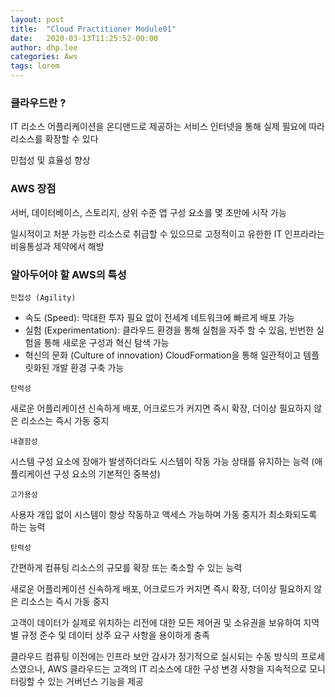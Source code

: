 ```yaml
---
layout: post
title:  "Cloud Practitioner Module01"
date:   2020-03-13T11:25:52-00:00
author: dhp.lee
categories: Aws
tags: lorem
---
```


### 클라우드란 ?

IT 리소스 어플리케이션을 온디맨드로 제공하는 서비스
인터넷을 통해 실제 필요에 따라 리소스를 확장할 수 있다

민첩성 및 효율성 향상

### AWS 장점

서버, 데이터베이스, 스토리지, 상위 수준 앱 구성 요소를 몇 초만에 시작 가능

일시적이고 처분 가능한 리소스로 취급할 수 있으므로 고정적이고 유한한 IT 인프라라는 비융통성과 제약에서 해방

### 알아두어야 할 AWS의 특성

`민첩성 (Agility)`

- 속도 (Speed): 막대한 투자 필요 없이 전세계 네트워크에 빠르게 배포 가능
- 실험 (Experimentation): 클라우드 환경을 통해 실험을 자주 할 수 있음, 빈번한 실험을 통해 새로운 구성과 혁신 탐색 가능
- 혁신의 문화 (Culture of innovation)
CloudFormation을 통해 일관적이고 템플릿화된 개발 환경 구축 가능

`탄력성`  

새로운 어플리케이션 신속하게 배포, 어크로드가 커지면 즉시 확장, 더이상 필요하지 않은 리소스는 즉시 가동 중지

`내결함성`

시스템 구성 요소에 장애가 발생하더라도 시스템이 작동 가능 상태를 유지하는 능력 (애플리케이션 구성 요소의 기본적인 중복성)

`고가용성`

사용자 개입 없이 시스템이 항상 작동하고 액세스 가능하며 가동 중지가 최소화되도록 하는 능력

`탄력성`

간편하게 컴퓨팅 리소스의 규모를 확장 또는 축소할 수 있는 능력

새로운 어플리케이션 신속하게 배포, 어크로드가 커지면 즉시 확장, 더이상 필요하지 않은 리소스는 즉시 가동 중지

고객이 데이터가 실제로 위치하는 리전에 대한 모든 제어권 및 소유권을 보유하여 지역별 규정 준수 및 데이터 상주 요구 사항을 용이하게 충족

클라우드 컴퓨팅 이전에는 인프라 보안 감사가 정기적으로 실시되는 수동 방식의 프로세스였으나, AWS 클라우드는 고객의 IT 리소스에 대한 구성 변경 사항을 지속적으로 모니터링할 수 있는 거버넌스 기능을 제공